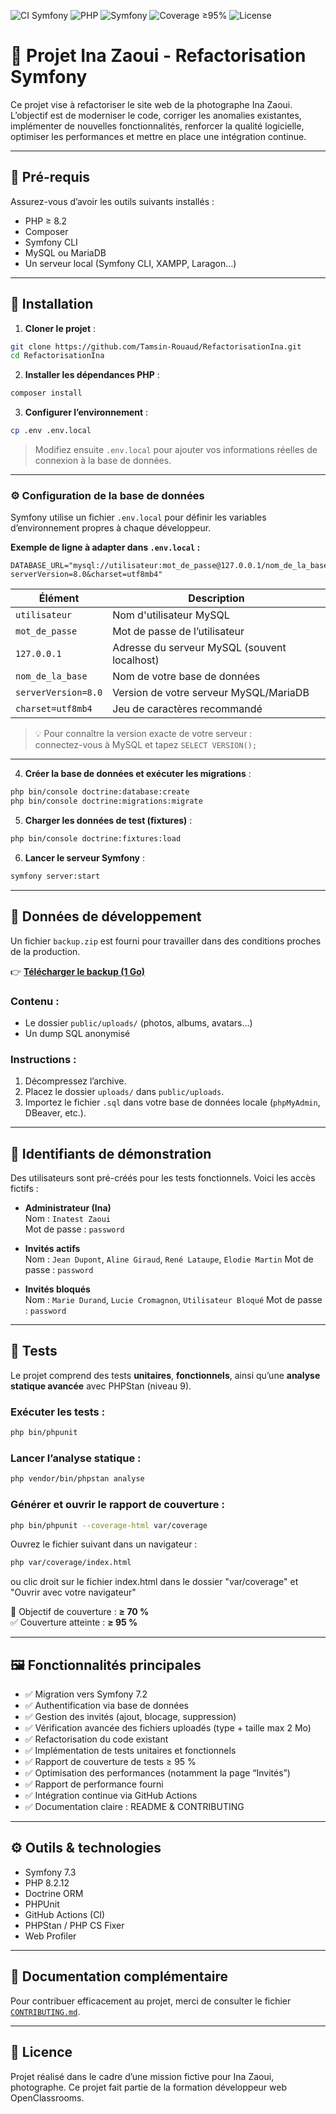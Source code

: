 ![CI Symfony](https://github.com/tamsin-rouaud/RefactorisationIna/actions/workflows/ci.yml/badge.svg)
![PHP](https://img.shields.io/badge/php-8.2-blue)
![Symfony](https://img.shields.io/badge/symfony-7.3-black)
![Coverage ≥95%](https://img.shields.io/badge/coverage-95%25-brightgreen)
![License](https://img.shields.io/badge/license-MIT-lightgrey)

# 📸 Projet Ina Zaoui - Refactorisation Symfony

Ce projet vise à refactoriser le site web de la photographe Ina Zaoui. L’objectif est de moderniser le code, corriger les anomalies existantes, implémenter de nouvelles fonctionnalités, renforcer la qualité logicielle, optimiser les performances et mettre en place une intégration continue.

---

## 🧰 Pré-requis

Assurez-vous d’avoir les outils suivants installés :

- PHP ≥ 8.2
- Composer
- Symfony CLI
- MySQL ou MariaDB
- Un serveur local (Symfony CLI, XAMPP, Laragon…)

---

## 🚀 Installation

1. **Cloner le projet** :

```bash
git clone https://github.com/Tamsin-Rouaud/RefactorisationIna.git
cd RefactorisationIna
```

2. **Installer les dépendances PHP** :

```bash
composer install
```

3. **Configurer l’environnement** :

```bash
cp .env .env.local
```

> Modifiez ensuite `.env.local` pour ajouter vos informations réelles de connexion à la base de données.

---

### ⚙️ Configuration de la base de données

Symfony utilise un fichier `.env.local` pour définir les variables d’environnement propres à chaque développeur.

**Exemple de ligne à adapter dans `.env.local` :**

```env
DATABASE_URL="mysql://utilisateur:mot_de_passe@127.0.0.1/nom_de_la_base?serverVersion=8.0&charset=utf8mb4"
```

| Élément                  | Description                                |
|--------------------------|--------------------------------------------|
| `utilisateur`            | Nom d'utilisateur MySQL                    |
| `mot_de_passe`           | Mot de passe de l’utilisateur              |
| `127.0.0.1`              | Adresse du serveur MySQL (souvent localhost) |
| `nom_de_la_base`         | Nom de votre base de données               |
| `serverVersion=8.0`      | Version de votre serveur MySQL/MariaDB     |
| `charset=utf8mb4`        | Jeu de caractères recommandé               |

> 💡 Pour connaître la version exacte de votre serveur :  
> connectez-vous à MySQL et tapez `SELECT VERSION();`

---

4. **Créer la base de données et exécuter les migrations** :

```bash
php bin/console doctrine:database:create
php bin/console doctrine:migrations:migrate
```

5. **Charger les données de test (fixtures)** :

```bash
php bin/console doctrine:fixtures:load
```

6. **Lancer le serveur Symfony** :

```bash
symfony server:start
```

---

## 💾 Données de développement

Un fichier `backup.zip` est fourni pour travailler dans des conditions proches de la production.

👉 **[Télécharger le backup (1 Go)](https://drive.google.com/file/d/1dIq7TLrdnZuXoJUGXnyaSu1fY5t8vWRt/view?usp=drive_link)**

### Contenu :
- Le dossier `public/uploads/` (photos, albums, avatars…)
- Un dump SQL anonymisé

### Instructions :
1. Décompressez l’archive.
2. Placez le dossier `uploads/` dans `public/uploads`.
3. Importez le fichier `.sql` dans votre base de données locale (`phpMyAdmin`, DBeaver, etc.).

---

## 🔐 Identifiants de démonstration

Des utilisateurs sont pré-créés pour les tests fonctionnels. Voici les accès fictifs :

- **Administrateur (Ina)**  
  Nom : `Inatest Zaoui`  
  Mot de passe : `password`

- **Invités actifs**  
  Nom : `Jean Dupont`, `Aline Giraud`, `René Lataupe`, `Elodie Martin`
  Mot de passe : `password`

- **Invités bloqués**  
  Nom : `Marie Durand`, `Lucie Cromagnon`, `Utilisateur Bloqué`
  Mot de passe : `password`

---

## 🧪 Tests

Le projet comprend des tests **unitaires**, **fonctionnels**, ainsi qu’une **analyse statique avancée** avec PHPStan (niveau 9).

### Exécuter les tests :

```bash
php bin/phpunit
```

### Lancer l’analyse statique :

```bash
php vendor/bin/phpstan analyse
```

### Générer et ouvrir le rapport de couverture :

```bash
php bin/phpunit --coverage-html var/coverage
```

Ouvrez le fichier suivant dans un navigateur :

```bash
php var/coverage/index.html
```
ou clic droit sur le fichier index.html dans le dossier "var/coverage" et "Ouvrir avec votre navigateur"

🎯 Objectif de couverture : **≥ 70 %**  
✅ Couverture atteinte : **≥ 95 %**

---

## 🖼️ Fonctionnalités principales

- ✅ Migration vers Symfony 7.2
- ✅ Authentification via base de données
- ✅ Gestion des invités (ajout, blocage, suppression)
- ✅ Vérification avancée des fichiers uploadés (type + taille max 2 Mo)
- ✅ Refactorisation du code existant
- ✅ Implémentation de tests unitaires et fonctionnels
- ✅ Rapport de couverture de tests ≥ 95 %
- ✅ Optimisation des performances (notamment la page “Invités”)
- ✅ Rapport de performance fourni
- ✅ Intégration continue via GitHub Actions
- ✅ Documentation claire : README & CONTRIBUTING

---

## ⚙️ Outils & technologies

- Symfony 7.3
- PHP 8.2.12
- Doctrine ORM
- PHPUnit
- GitHub Actions (CI)
- PHPStan / PHP CS Fixer
- Web Profiler

---

## 📘 Documentation complémentaire

Pour contribuer efficacement au projet, merci de consulter le fichier [`CONTRIBUTING.md`](CONTRIBUTING.md).

---

## 📄 Licence

Projet réalisé dans le cadre d’une mission fictive pour Ina Zaoui, photographe. Ce projet fait partie de la formation développeur web OpenClassrooms.
